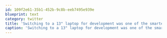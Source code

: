 ```yaml
---
id: 109f2e61-35b1-452b-9c8b-eeb7495e939e
blueprint: text
category: twitter
title: 'Switching to a 13" laptop for development was one of the smartest things I''ve done.'
caption: 'Switching to a 13" laptop for development was one of the smartest things I''ve done.'
---
```


